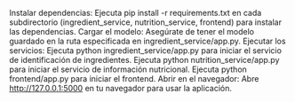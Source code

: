 Instalar dependencias: Ejecuta pip install -r requirements.txt en cada subdirectorio (ingredient_service, nutrition_service, frontend) para instalar las dependencias.
Cargar el modelo: Asegúrate de tener el modelo guardado en la ruta especificada en ingredient_service/app.py.
Ejecutar los servicios:
Ejecuta python ingredient_service/app.py para iniciar el servicio de identificación de ingredientes.
Ejecuta python nutrition_service/app.py para iniciar el servicio de información nutricional.
Ejecuta python frontend/app.py para iniciar el frontend.
Abrir en el navegador: Abre http://127.0.0.1:5000 en tu navegador para usar la aplicación.